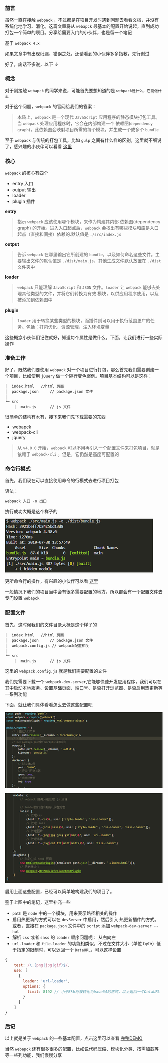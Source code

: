 ### 前言

虽然一直在接触 `webpack` ，不过都是在项目开发时遇到问题去看看文档，并没有系统化地学习、消化。这篇文章将从 `webapck` 最基本的配置开始说起，直到成功打包一个简单的项目。分享给需要入门的小伙伴，也是留一个笔记

基于 `webpack 4.x`

如果文章中有出现纰漏、错误之处，还请看到的小伙伴多多指教，先行谢过

好了，废话不多说，以下 ↓

### 概念

对于刚接触 `webapck` 的同学来说，可能首先要想知道的是 `webpack是什么，它能做什么`

对于这个问题，`webpack` 的官网给我们的答案：

> 本质上，`webpack` 是一个现代 `JavaScript` 应用程序的静态模块打包工具。当 `webpack` 处理应用程序时，它会在内部构建一个 依赖图(`dependency graph`)，此依赖图会映射项目所需的每个模块，并生成一个或多个 `bundle`

至于 `webpack` 与传统的打包工具，比如 `gulp` 之间有什么样的区别，这里就不细说了，感兴趣的小伙伴可以看看 [这里](https://www.zhihu.com/question/37020798)

### 核心

`webpack` 的核心有四个
- entry 入口
- output 输出
- loader 
- plugin 插件

**entry**
> 指示 `webpack` 应该使用哪个模块，来作为构建其内部 依赖图(dependency graph) 的开始。进入入口起点后，`webpack` 会找出有哪些模块和库是入口起点（直接和间接）依赖的.默认值是 `./src/index.js`

**output**
> 告诉 `webpack` 在哪里输出它所创建的 `bundle`，以及如何命名这些文件。主要输出文件的默认值是 `./dist/main.js`，其他生成文件默认放置在 `./dist` 文件夹中

**loader**
> `webpack` 只能理解 `JavaScript` 和 `JSON` 文件。`loader` 让 `webpack` 能够去处理其他类型的文件，并将它们转换为有效 模块，以供应用程序使用，以及被添加到依赖图中

**plugin**
> `loader` 用于转换某些类型的模块，而插件则可以用于执行范围更广的任务。包括：打包优化，资源管理，注入环境变量

这些概念小伙伴们记住就好，知道每个属性是做什么。下面，让我们进行一些实际操作

### 准备工作

好了，既然我们要使用 `webpack` 对一个项目进行打包，那么首先我们需要创建一个项目，比如使用 `jQuery` 做一个隔行变色案例。项目基本结构可以是这样：

```
│  index.html   //html 页面
│  package.json     // package.json 文件
│
└─ src
    │  main.js      // js 文件
```

很简单的结构有木有，接下来我们先下载需要的东西
- webapck
- webpack-cli
- jquery

> 从 `v4.0.0` 开始，`webpack` 可以不用再引入一个配置文件来打包项目，就是依赖于 `webpack-cli` 。但是，它仍然是高度可配置的

### 命令行模式

首先，我们现在可以直接使用命令的行模式去进行项目打包

语法：
```js
webpack 入口 -o 出口
```

执行成功大概是这个样子的

![image](https://raw.githubusercontent.com/Roamen/example/master/Webpack/images/01.png)

更所命令行的操作，有兴趣的小伙伴可以看 [这里](https://webpack.docschina.org/api/cli/#src/components/Sidebar/Sidebar.jsx)

一般情况下我们的项目当中会有很多需要配置的地方，所以都会有一个配置文件去专门设置 `webapck`

### 配置文件

首先，这时候我们的文件目录大概是这个样子的

```
│  index.html   //html 页面
│  package.json     // package.json 文件
│  webpack.config.js // webpack配置相关
│
└─ src
    │  main.js      // js 文件
```

这里的 `webpack.config.js` 就是我们需要配置的文件

我们先需要下载一个 `webpack-dev-server`,它能够快速开发应用程序，我们可以在其中启动本地服务、设置基础页面、端口号、是否打开浏览器、是否启用热更新等一系列功能

下面，就让我们具体看看怎么去做这些配置吧

![image](https://raw.githubusercontent.com/Roamen/example/master/Webpack/images/02.jpg)

![image](https://raw.githubusercontent.com/Roamen/example/master/Webpack/images/03.jpg)

启用上面这些配置，已经可以简单地构建我们的项目了。



鉴于上图中的笔记，这里补充一些

- `path` 是 `node` 中的一个模块，用来表示路径相关的操作
- 启用热更新的方式可以在 `devServer` 中启用，然后引入 热更新插件的方式。或者，直接在 `package.json` 文件中的 `script` 添加 `webpack-dev-server --hot`
- 解析 `css` 或者 `sass` 的 `loader` 顺序问题呢： 从右向左
- `url-loader` 和 `file-loader` 的功能相类似，不过在文件大小（单位 byte）低于指定的限制时，可以返回一个 `DataURL`，可以这样设置
```js
{
    test: /\.(png|jpg|gif)$/,
    use: [
      {
        loader: 'url-loader',
        options: {
          limit: 8192 // 小于8kb将被转化为base64的格式，以上返回一个DataURL
        }
      }
    ]
}

```

### 后记

以上就是关于 `webpack` 的一些基本配置，点击这里可以查看 [完整DEMO](https://github.com/Roamen/example/tree/master/Webpack/demo1)

当然 `webapck` 还有很多很多的配置，比如说代码压缩、模块化分类、按需加载等等一些列功能，我们慢慢分享




